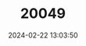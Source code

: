 ---
title: "20049"
category: "Scortum hillii"
draft: false
date: 2024-02-22 13:03:50
languages:
  English: ["Leathery Grunter"]
---